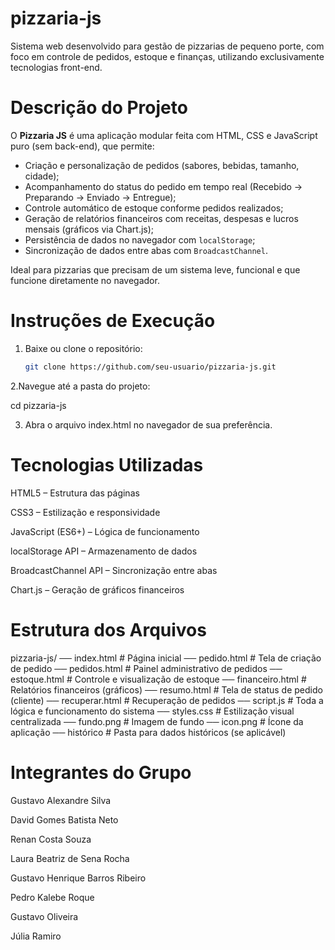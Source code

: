 # pizzaria-js
Sistema web desenvolvido para gestão de pizzarias de pequeno porte, com foco em controle de pedidos, estoque e finanças, utilizando exclusivamente tecnologias front-end.

# Descrição do Projeto

O **Pizzaria JS** é uma aplicação modular feita com HTML, CSS e JavaScript puro (sem back-end), que permite:

- Criação e personalização de pedidos (sabores, bebidas, tamanho, cidade);
- Acompanhamento do status do pedido em tempo real (Recebido → Preparando → Enviado → Entregue);
- Controle automático de estoque conforme pedidos realizados;
- Geração de relatórios financeiros com receitas, despesas e lucros mensais (gráficos via Chart.js);
- Persistência de dados no navegador com `localStorage`;
- Sincronização de dados entre abas com `BroadcastChannel`.

Ideal para pizzarias que precisam de um sistema leve, funcional e que funcione diretamente no navegador.

#  Instruções de Execução

1. Baixe ou clone o repositório:
   ```bash
   git clone https://github.com/seu-usuario/pizzaria-js.git

2.Navegue até a pasta do projeto:

cd pizzaria-js

3. Abra o arquivo index.html no navegador de sua preferência.

# Tecnologias Utilizadas
HTML5 – Estrutura das páginas

CSS3 – Estilização e responsividade

JavaScript (ES6+) – Lógica de funcionamento

localStorage API – Armazenamento de dados

BroadcastChannel API – Sincronização entre abas

Chart.js – Geração de gráficos financeiros

# Estrutura dos Arquivos

pizzaria-js/
── index.html           # Página inicial
── pedido.html          # Tela de criação de pedido
── pedidos.html         # Painel administrativo de pedidos
── estoque.html         # Controle e visualização de estoque
── financeiro.html      # Relatórios financeiros (gráficos)
── resumo.html          # Tela de status de pedido (cliente)
── recuperar.html       # Recuperação de pedidos
── script.js            # Toda a lógica e funcionamento do sistema
── styles.css           # Estilização visual centralizada
── fundo.png            # Imagem de fundo
── icon.png             # Ícone da aplicação
── histórico            # Pasta para dados históricos (se aplicável)

# Integrantes do Grupo
Gustavo Alexandre Silva

David Gomes Batista Neto

Renan Costa Souza

Laura Beatriz de Sena Rocha

Gustavo Henrique Barros Ribeiro

Pedro Kalebe Roque

Gustavo Oliveira

Júlia Ramiro
